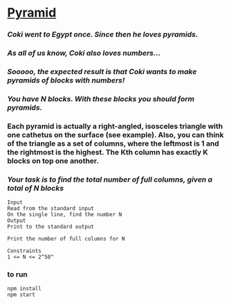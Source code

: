 # [Pyramid](https://judge.telerikacademy.com/problem/21pyramids)  

### _Coki went to Egypt once. Since then he loves pyramids._
### _As all of us know, Coki also loves numbers..._
### _Sooooo, the expected result is that Coki wants to make pyramids of blocks with numbers!_
### _You have N blocks. With these blocks you should form pyramids._

### **Each pyramid is actually a right-angled, isosceles triangle with one cathetus on the surface (see example). Also, you can think of the triangle as a set of columns, where the leftmost is 1 and the rightmost is the highest. The Kth column has exactly K blocks on top one another.**

### _Your task is to find the total number of full columns, given a total of N blocks_

```
Input
Read from the standard input
On the single line, find the number N
Output
Print to the standard output

Print the number of full columns for N

Constraints
1 <= N <= 2^50^
```

### to run 

```
npm install
npm start
```
